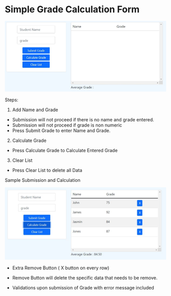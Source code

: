 # Simple Grade Calculation Form

![image info](screenshot/1.JPG)

Steps:

1. Add Name and Grade
 - Submission will not proceed if there is no name and grade entered.
 - Submission will not proceed if grade is non numeric
 - Press Submit Grade to enter Name and Grade.

2. Calculate Grade
 - Press Calculate Grade to Calculate Entered Grade

3. Clear List
 - Press Clear List to delete all Data

Sample Submission and Calculation

![image info](screenshot/2.JPG)

* Extra
Remove Button ( X button on every row)
- Remove Button will delete the specific data that needs to be remove.

- Validations upon submission of Grade with error message included